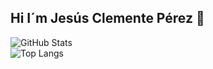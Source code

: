 ## Hi I´m <b>Jesús Clemente Pérez</b> 👋

![GitHub Stats](https://github-readme-stats.vercel.app/api?username=Jasusmet&show_icons=true&theme=radical)
<br>
![Top Langs](https://github-readme-stats.vercel.app/api/top-langs/?username=Jasusmet&layout=compact&theme=radical)
